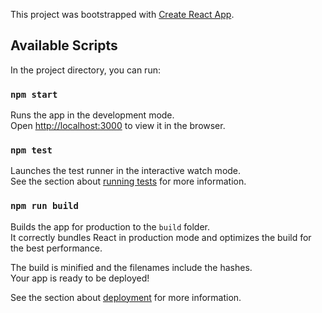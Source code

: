 This project was bootstrapped with
[Create React App](https://github.com/facebook/create-react-app).

## Available Scripts

In the project directory, you can run:

### `npm start`

Runs the app in the development mode.<br> Open
[http://localhost:3000](http://localhost:3000) to view it in the browser.

### `npm test`

Launches the test runner in the interactive watch mode.<br> See the section
about
[running tests](https://facebook.github.io/create-react-app/docs/running-tests)
for more information.

### `npm run build`

Builds the app for production to the `build` folder.<br> It correctly bundles
React in production mode and optimizes the build for the best performance.

The build is minified and the filenames include the hashes.<br> Your app is
ready to be deployed!

See the section about
[deployment](https://facebook.github.io/create-react-app/docs/deployment) for
more information.
